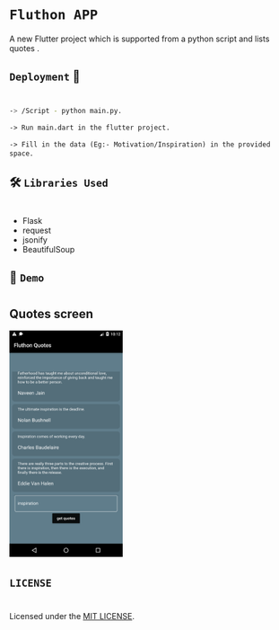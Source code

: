 # `Fluthon APP`

 A new Flutter project which is supported from a python script and lists quotes .


## `Deployment`  📲
#
```bash
-> /Script - python main.py.

```
```
-> Run main.dart in the flutter project.
```
```
-> Fill in the data (Eg:- Motivation/Inspiration) in the provided space.
```

## 🛠 `Libraries Used`
#
- Flask
- request
- jsonify
- BeautifulSoup

## 📱 `Demo `
#
<h2 align= "left"><b>Quotes screen</b></h2>
<p align="left">
  
  <img width=40% src="Assets/i1.png"> &ensp;

## `LICENSE`
#

Licensed under the [MIT LICENSE](LICENSE).

